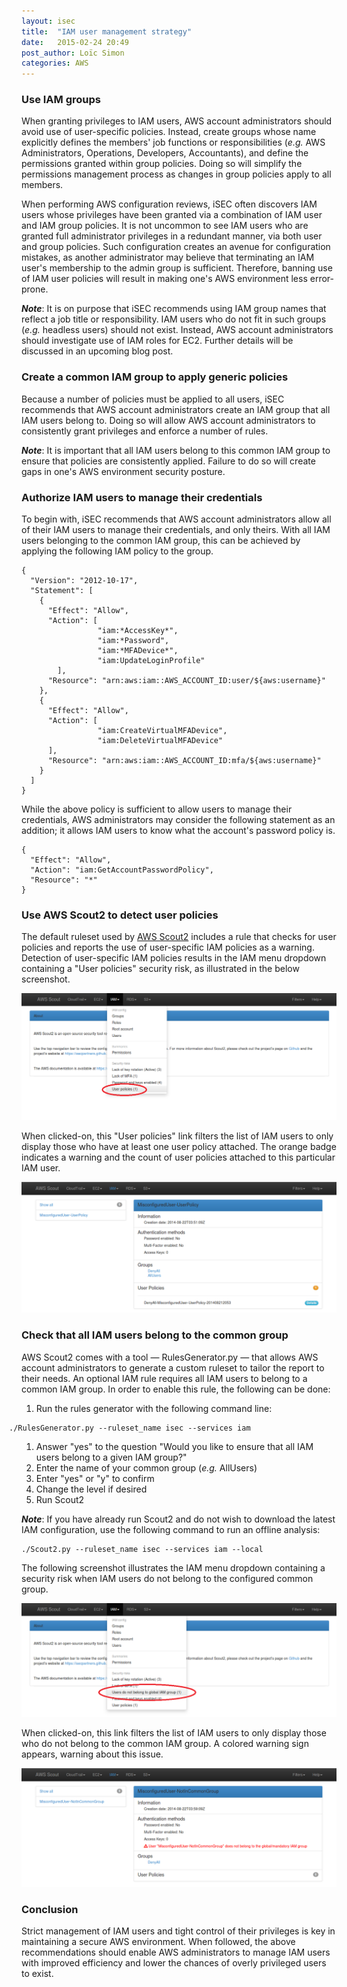 ```yaml
---
layout: isec
title:  "IAM user management strategy"
date:   2015-02-24 20:49
post_author: Loïc Simon
categories: AWS
---
```


### Use IAM groups

When granting privileges to IAM users, AWS account administrators should avoid
use of user-specific policies. Instead, create groups whose name explicitly
defines the members' job functions or responsibilities (*e.g.* AWS
Administrators, Operations, Developers, Accountants), and define the
permissions granted within group policies. Doing so will simplify the
permissions management process as changes in group policies apply to all
members.

When performing AWS configuration reviews, iSEC often discovers IAM users
whose privileges have been granted via a combination of IAM user and IAM group
policies. It is not uncommon to see IAM users who are granted full
administrator privileges in a redundant manner, via both user and group
policies. Such configuration creates an avenue for configuration mistakes, as
another administrator may believe that terminating an IAM user's membership to
the admin group is sufficient. Therefore, banning use of IAM user policies
will result in making one's AWS environment less error-prone.

***Note***: It is on purpose that iSEC recommends using IAM group names that
reflect a job title or responsibility. IAM users who do not fit in such groups
(*e.g.* headless users) should not exist. Instead, AWS account administrators
should investigate use of IAM roles for EC2. Further details will be discussed
in an upcoming blog post.

### Create a common IAM group to apply generic policies

Because a number of policies must be applied to all users, iSEC recommends that
AWS account administrators create an IAM group that all IAM users belong to.
Doing so will allow AWS account administrators to consistently grant privileges
and enforce a number of rules.

***Note***: It is important that all IAM users belong to this common IAM group
to ensure that policies are consistently applied. Failure to do so will create
gaps in one's AWS environment security posture.

### Authorize IAM users to manage their credentials

To begin with, iSEC recommends that AWS account administrators allow all of
their IAM users to manage their credentials, and only theirs. With all IAM
users belonging to the common IAM group, this can be achieved by applying the
following IAM policy to the group.

    {
      "Version": "2012-10-17",
      "Statement": [
        {
          "Effect": "Allow",
          "Action": [
                     "iam:*AccessKey*",
                     "iam:*Password",
                     "iam:*MFADevice*",
                     "iam:UpdateLoginProfile"
            ],
          "Resource": "arn:aws:iam::AWS_ACCOUNT_ID:user/${aws:username}"
        },
        {
          "Effect": "Allow",
          "Action": [
                     "iam:CreateVirtualMFADevice",
                     "iam:DeleteVirtualMFADevice"
          ],
          "Resource": "arn:aws:iam::AWS_ACCOUNT_ID:mfa/${aws:username}"
        }
      ]
    }

While the above policy is sufficient to allow users to manage their
credentials, AWS administrators may consider the following statement as an
addition; it allows IAM users to know what the account's password policy is.

    {
      "Effect": "Allow",
      "Action": "iam:GetAccountPasswordPolicy",
      "Resource": "*"
    }

### Use AWS Scout2 to detect user policies

The default ruleset used by [AWS
Scout2](https://github.com/iSECPartners/Scout2) includes a rule that checks for
user policies and reports the use of user-specific IAM policies as a warning.
Detection of user-specific IAM policies results in the IAM menu dropdown
containing a "User policies" security risk, as illustrated in the below screenshot.

![Screenshot: IAM menu dropdown with a User policies security risk](/images/aws/awsscout2-iam-user-policy-1.png)

When clicked-on, this "User policies" link filters the list of IAM users to only
display those who have at least one user policy attached. The orange badge
indicates a warning and the count of user policies attached to this particular
IAM user.

![Screenshot: Orange badge indicating that at least one user policy is attached to that IAM user](/images/aws/awsscout2-iam-user-policy-2.png)

### Check that all IAM users belong to the common group

AWS Scout2 comes with a tool — RulesGenerator.py — that allows AWS account
administrators to generate a custom ruleset to tailor the report to their
needs. An optional IAM rule requires all IAM users to belong to a common IAM
group. In order to enable this rule, the following can be done:

1. Run the rules generator with the following command line:
<pre style="margin-left: -20px; margin-top: 10px; margin-bottom: 10px"><code>./RulesGenerator.py --ruleset_name isec --services iam</pre></code>
1. Answer "yes" to the question "Would you like to ensure that all IAM users belong to a given IAM group?"
1. Enter the name of your common group (*e.g.* AllUsers)
1. Enter "yes" or "y" to confirm
1. Change the level if desired
1. Run Scout2

***Note***: If you have already run Scout2 and do not wish to download the latest
IAM configuration, use the following command to run an offline analysis:

    ./Scout2.py --ruleset_name isec --services iam --local

The following screenshot illustrates the IAM menu dropdown containing a
security risk when IAM users do not belong to the configured common group.

![Screenshot: IAM menu dropdown when IAM users do not belong to the common group](/images/aws/awsscout2-iam-user-commongroup-1.png)

When clicked-on, this link filters the list of IAM users to only display those
who do not belong to the common IAM group. A colored warning sign appears,
warning about this issue.

![Screenshot: Orange badge indicating that at least one user policy is attached to that IAM user](/images/aws/awsscout2-iam-user-commongroup-2.png)

### Conclusion

Strict management of IAM users and tight control of their privileges is key in
maintaining a secure AWS environment. When followed, the above recommendations
should enable AWS administrators to manage IAM users with improved efficiency
and lower the chances of overly privileged users to exist.
